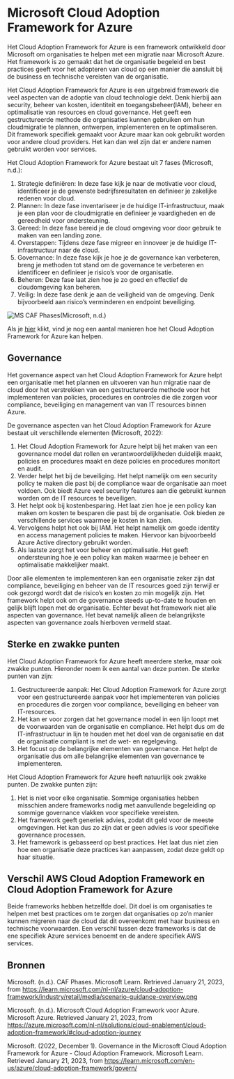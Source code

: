 # Microsoft Cloud Adoption Framework for Azure

Het Cloud Adoption Framework for Azure is een framework ontwikkeld door Microsoft om organisaties te helpen met een migratie naar Microsoft Azure. Het framework is zo gemaakt dat het de organisatie begeleid en best practices geeft voor het adopteren van cloud op een manier die aansluit bij de business en technische vereisten van de organisatie.

Het Cloud Adoption Framework for Azure is een uitgebreid framework die veel aspecten van de adoptie van cloud technologie dekt. Denk hierbij aan security, beheer van kosten, identiteit en toegangsbeheer(IAM), beheer en optimalisatie van resources en cloud governance. Het geeft een gestructureerde methode die organisaties kunnen gebruiken om hun cloudmigratie te plannen, ontwerpen, implementeren en te optimaliseren. Dit framework specifiek gemaakt voor Azure maar kan ook gebruikt worden voor andere cloud providers. Het kan dan wel zijn dat er andere namen gebruikt worden voor services.

Het Cloud Adoption Framework for Azure bestaat uit 7 fases (Microsoft, n.d.):

1. Strategie definiëren: In deze fase kijk je naar de motivatie voor cloud, identificeer je de gewenste bedrijfsresultaten en definieer je zakelijke redenen voor cloud.
2. Plannen: In deze fase inventariseer je de huidige IT-infrastructuur, maak je een plan voor de cloudmigratie en definieer je vaardigheden en de gereedheid voor ondersteuning.
3. Gereed: In deze fase bereid je de cloud omgeving voor door gebruik te maken van een landing zone.
4. Overstappen: Tijdens deze fase migreer en innoveer je de huidige IT-infrastructuur naar de cloud.
5. Governance: In deze fase kijk je hoe je de governance kan verbeteren, breng je methoden tot stand om de governance te verbeteren en identificeer en definieer je risico’s voor de organisatie.
6. Beheren: Deze fase laat zien hoe je zo goed en effectief de cloudomgeving kan beheren.
7. Veilig: In deze fase denk je aan de veiligheid van de omgeving. Denk bijvoorbeeld aan risico’s verminderen en endpoint beveiliging.

![MS CAF Phases](https://learn.microsoft.com/nl-nl/azure/cloud-adoption-framework/industry/retail/media/scenario-guidance-overview.png)(Microsoft, n.d.)

Als je [hier](https://www.youtube.com/watch?v=3g4JYwxz-cE) klikt, vind je nog een aantal manieren hoe het Cloud Adoption Framework for Azure kan helpen.

## Governance

Het governance aspect van het Cloud Adoption Framework for Azure helpt een organisatie met het plannen en uitvoeren van hun migratie naar de cloud door het verstrekken van een gestructureerde methode voor het implementeren van policies, procedures en controles die die zorgen voor compliance, beveiliging en management van van IT resources binnen Azure.

De governance aspecten van het Cloud Adoption Framework for Azure bestaat uit verschillende elementen (Microsoft, 2022):

1. Het Cloud Adoption Framework for Azure helpt bij het maken van een governance model dat rollen en verantwoordelijkheden duidelijk maakt, policies en procedures maakt en deze policies en procedures monitort en audit.
2. Verder helpt het bij de beveiliging. Het helpt namelijk om een security policy te maken die past bij de compliance waar de organisatie aan moet voldoen. Ook biedt Azure veel security features aan die gebruikt kunnen worden om de IT resources te beveiligen.
3. Het helpt ook bij kostenbesparing. Het laat zien hoe je een policy kan maken om kosten te besparen die past bij de organisatie. Ook bieden ze verschillende services waarmee je kosten in kan zien.
4. Vervolgens helpt het ook bij IAM. Het helpt namelijk om goede identity en access management policies te maken. Hiervoor kan bijvoorbeeld Azure Active directory gebruikt worden.
5. Als laatste zorgt het voor beheer en optimalisatie. Het geeft ondersteuning hoe je een policy kan maken waarmee je beheer en optimalisatie makkelijker maakt.

Door alle elementen te implementeren kan een organisatie zeker zijn dat compliance, beveiliging en beheer van de IT resources goed zijn terwijl er ook gezorgd wordt dat de risico’s en kosten zo min mogelijk zijn. Het framework helpt ook om de governance steeds up-to-date te houden en gelijk blijft lopen met de organisatie. Echter bevat het framework niet alle aspecten van governance. Het bevat namelijk alleen de belangrijkste aspecten van governance zoals hierboven vermeld staat.

## Sterke en zwakke punten

Het Cloud Adoption Framework for Azure heeft meerdere sterke, maar ook zwakke punten. Hieronder noem ik een aantal van deze punten. De sterke punten van zijn:

1. Gestructureerde aanpak: Het Cloud Adoption Framework for Azure zorgt voor een gestructureerde aanpak voor het implementeren van policies en procedures die zorgen voor compliance, beveiliging en beheer van IT-resources.
2. Het kan er voor zorgen dat het governance model in een lijn loopt met de voorwaarden van de organisatie en compliance. Het helpt dus om de IT-infrastructuur in lijn te houden met het doel van de organisatie en dat de organisatie compliant is met de wet- en regelgeving.
3. Het focust op de belangrijke elementen van governance. Het helpt de organisatie dus om alle belangrijke elementen van governance te implementeren. 

Het Cloud Adoption Framework for Azure heeft natuurlijk ook zwakke punten. De zwakke punten zijn:

1. Het is niet voor elke organisatie. Sommige organisaties hebben misschien andere frameworks nodig met aanvullende begeleiding op sommige governance vlakken voor specifieke vereisten.
2. Het framework geeft generiek advies, zodat dit geld voor de meeste omgevingen. Het kan dus zo zijn dat er geen advies is voor specifieke governance processen.
3. Het framework is gebasseerd op best practices. Het laat dus niet zien hoe een organisatie deze practices kan aanpassen, zodat deze geldt op haar situatie.

## Verschil AWS Cloud Adoption Framework en Cloud Adoption Framework for Azure

Beide frameworks hebben hetzelfde doel. Dit doel is om organisaties te helpen met best practices om te zorgen dat organisaties op zo’n manier kunnen migreren naar de cloud dat dit overeenkomt met haar business en technische voorwaarden. Een verschil tussen deze frameworks is dat de ene specifiek Azure services benoemt en de andere specifiek AWS services.

## Bronnen

Microsoft. (n.d.). CAF Phases. Microsoft Learn. Retrieved January 21, 2023, from https://learn.microsoft.com/nl-nl/azure/cloud-adoption-framework/industry/retail/media/scenario-guidance-overview.png

Microsoft. (n.d.). Microsoft Cloud Adoption Framework voor Azure. Microsoft Azure. Retrieved January 21, 2023, from https://azure.microsoft.com/nl-nl/solutions/cloud-enablement/cloud-adoption-framework/#cloud-adoption-journey

Microsoft. (2022, December 1). Governance in the Microsoft Cloud Adoption Framework for Azure - Cloud Adoption Framework. Microsoft Learn. Retrieved January 21, 2023, from https://learn.microsoft.com/en-us/azure/cloud-adoption-framework/govern/